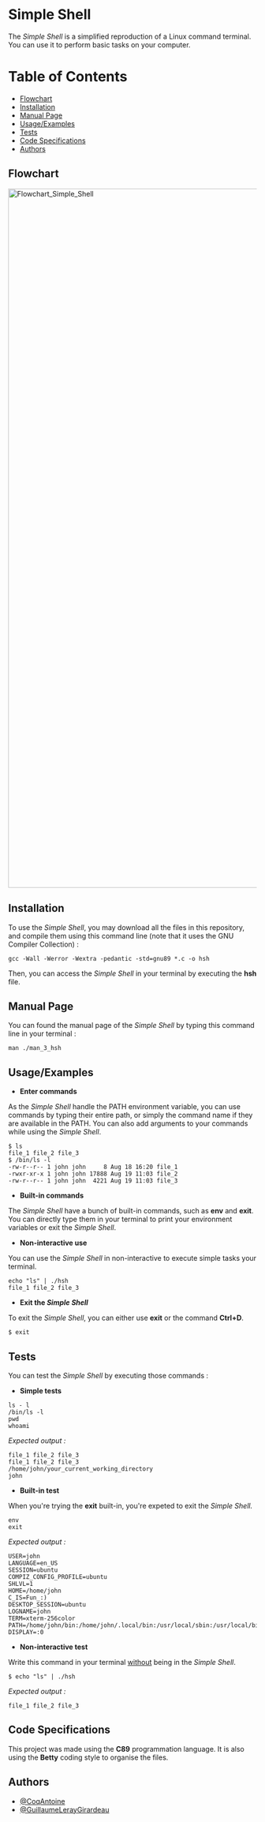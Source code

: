 # Simple Shell

The *Simple Shell* is a simplified reproduction of a Linux command terminal. You can use it to perform basic tasks on your computer.

# Table of Contents

- [Flowchart](#flowchart)
- [Installation](#installation)
- [Manual Page](#manual-page)
- [Usage/Examples](#usageexamples)
- [Tests](#tests)
- [Code Specifications](#code-specifications)
- [Authors](#authors)

## Flowchart

<img width="1976" height="1417" alt="Flowchart_Simple_Shell" src="https://github.com/user-attachments/assets/170e6fc9-4e13-45fa-8fdf-fe44ef5328e0" />


## Installation

To use the *Simple Shell*, you may download all the files in this repository, and compile them using this command line (note that it uses the GNU Compiler Collection) :

````
gcc -Wall -Werror -Wextra -pedantic -std=gnu89 *.c -o hsh
````

Then, you can access the *Simple Shell* in your terminal by executing the **hsh** file.

## Manual Page

You can found the manual page of the *Simple Shell* by typing this command line in your terminal :

````
man ./man_3_hsh
````
## Usage/Examples

- **Enter commands**

As the *Simple Shell* handle the PATH environment variable, you can use commands by typing their entire path, or simply the command name if they are available in the PATH.
You can also add arguments to your commands while using the *Simple Shell*.

````
$ ls
file_1 file_2 file_3
$ /bin/ls -l
-rw-r--r-- 1 john john     8 Aug 18 16:20 file_1
-rwxr-xr-x 1 john john 17888 Aug 19 11:03 file_2
-rw-r--r-- 1 john john  4221 Aug 19 11:03 file_3
````

- **Built-in commands**

The *Simple Shell* have a bunch of built-in commands, such as **env** and **exit**. You can directly type them in your terminal to print your environment variables or exit the *Simple Shell*.

- **Non-interactive use**

You can use the *Simple Shell* in non-interactive to execute simple tasks your terminal. 

````
echo "ls" | ./hsh
file_1 file_2 file_3
````

- **Exit the *Simple Shell***

To exit the *Simple Shell*, you can either use **exit** or the command **Ctrl+D**.

````
$ exit
````

## Tests

You can test the *Simple Shell* by executing those commands :

- **Simple tests**

````
ls - l
/bin/ls -l
pwd
whoami
````

*Expected output :*

````
file_1 file_2 file_3
file_1 file_2 file_3
/home/john/your_current_working_directory
john
````

- **Built-in test**

When you're trying the **exit** built-in, you're expeted to exit the *Simple Shell.*
````
env
exit
````

*Expected output :*
````
USER=john
LANGUAGE=en_US
SESSION=ubuntu
COMPIZ_CONFIG_PROFILE=ubuntu
SHLVL=1
HOME=/home/john
C_IS=Fun_:)
DESKTOP_SESSION=ubuntu
LOGNAME=john
TERM=xterm-256color
PATH=/home/john/bin:/home/john/.local/bin:/usr/local/sbin:/usr/local/bin:/usr/sbin:/usr/bin:/sbin:/bin:/usr/games:/usr/local/games:/snap/bin
DISPLAY=:0
````

- **Non-interactive test**

Write this command in your terminal <ins>without</ins> being in the *Simple Shell*.

````
$ echo "ls" | ./hsh
````
*Expected output :*
````
file_1 file_2 file_3
````

## Code Specifications

This project was made using the **C89** programmation language. It is also using the **Betty** coding style to organise the files.

## Authors

- [@CoqAntoine](https://github.com/CoqAntoine) 
- [@GuillaumeLerayGirardeau](https://github.com/GuillaumeLerayGirardeau)
